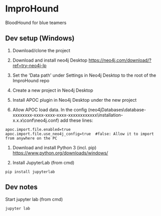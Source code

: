 # ImproHound
BloodHound for blue teamers

## Dev setup (Windows)

1. Download/clone the project

1. Download and install neo4j Desktop
https://neo4j.com/download/?ref=try-neo4j-lp
  1. Set the 'Data path' under Settings in Neo4j Desktop to the root of the ImproHound repo
  1. Create a new project in Neo4j Desktop
  1. Install APOC plugin in Neo4j Desktop under the new project
  1. Allow APOC load data. In the config (neo4jDatabases\database-xxxxxxxx-xxxx-xxxx-xxxx-xxxxxxxxxxxx\installation-x.x.x\conf\neo4j.conf) add these lines:
```
apoc.import.file.enabled=true
apoc.import.file.use_neo4j_config=true	#false: Allow it to import from anywhere on the PC
```

1. Download and install Python 3 (incl. pip)
https://www.python.org/downloads/windows/

1. Install JupyterLab (from cmd)
```
pip install jupyterlab
```

## Dev notes
Start jupyter lab (from cmd)
```
jupyter lab
```